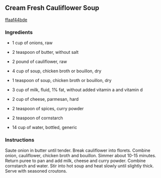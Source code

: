 ## Cream Fresh Cauliflower Soup

[ffaaf44bde](http://www.food.com/recipe/cream-fresh-cauliflower-soup-326047)

### Ingredients

 - 1 cup of onions, raw

 - 2 teaspoon of butter, without salt

 - 2 pound of cauliflower, raw

 - 4 cup of soup, chicken broth or bouillon, dry

 - 1 teaspoon of soup, chicken broth or bouillon, dry

 - 3 cup of milk, fluid, 1% fat, without added vitamin a and vitamin d

 - 2 cup of cheese, parmesan, hard

 - 2 teaspoon of spices, curry powder

 - 2 teaspoon of cornstarch

 - 14 cup of water, bottled, generic

### Instructions

Saute onion in butter until tender. Break cauliflower into florets. Combine onion, cauliflower, chicken broth and bouillon. Simmer about 10-15 minutes. Return puree to pan and add milk, cheese and curry powder. Combine cornstarch and water. Stir into hot soup and heat slowly until slightly thick. Serve with seasoned croutons.